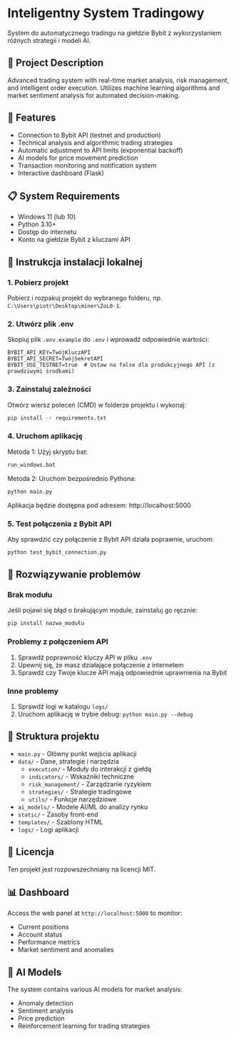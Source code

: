 # Inteligentny System Tradingowy

System do automatycznego tradingu na giełdzie Bybit z wykorzystaniem różnych strategii i modeli AI.

## 📝 Project Description
Advanced trading system with real-time market analysis, risk management, and intelligent order execution. Utilizes machine learning algorithms and market sentiment analysis for automated decision-making.

## 🚀 Features
- Connection to Bybit API (testnet and production)
- Technical analysis and algorithmic trading strategies
- Automatic adjustment to API limits (exponential backoff)
- AI models for price movement prediction
- Transaction monitoring and notification system
- Interactive dashboard (Flask)

## 📋 System Requirements
- Windows 11 (lub 10)
- Python 3.10+
- Dostęp do internetu
- Konto na giełdzie Bybit z kluczami API


## 🚀 Instrukcja instalacji lokalnej

### 1. Pobierz projekt

Pobierz i rozpakuj projekt do wybranego folderu, np. `C:\Users\piotr\Desktop\miner\ZoL0-1`.

### 2. Utwórz plik .env

Skopiuj plik `.env.example` do `.env` i wprowadź odpowiednie wartości:

```
BYBIT_API_KEY=TwójKluczAPI
BYBIT_API_SECRET=TwójSekretAPI
BYBIT_USE_TESTNET=true  # Ustaw na false dla produkcyjnego API (z prawdziwymi środkami)
```

### 3. Zainstaluj zależności

Otwórz wiersz poleceń (CMD) w folderze projektu i wykonaj:

```cmd
pip install -r requirements.txt
```

### 4. Uruchom aplikację

Metoda 1: Użyj skryptu bat:
```cmd
run_windows.bat
```

Metoda 2: Uruchom bezpośrednio Pythona:
```cmd
python main.py
```

Aplikacja będzie dostępna pod adresem: http://localhost:5000

### 5. Test połączenia z Bybit API

Aby sprawdzić czy połączenie z Bybit API działa poprawnie, uruchom:

```cmd
python test_bybit_connection.py
```

## 🔧 Rozwiązywanie problemów

### Brak modułu

Jeśli pojawi się błąd o brakującym module, zainstaluj go ręcznie:

```cmd
pip install nazwa_modułu
```

### Problemy z połączeniem API

1. Sprawdź poprawność kluczy API w pliku `.env`
2. Upewnij się, że masz działające połączenie z internetem
3. Sprawdź czy Twoje klucze API mają odpowiednie uprawnienia na Bybit

### Inne problemy

1. Sprawdź logi w katalogu `logs/`
2. Uruchom aplikację w trybie debug: `python main.py --debug`


## 📁 Struktura projektu

- `main.py` - Główny punkt wejścia aplikacji
- `data/` - Dane, strategie i narzędzia
  - `execution/` - Moduły do interakcji z giełdą
  - `indicators/` - Wskaźniki techniczne
  - `risk_management/` - Zarządzanie ryzykiem
  - `strategies/` - Strategie tradingowe
  - `utils/` - Funkcje narzędziowe
- `ai_models/` - Modele AI/ML do analizy rynku
- `static/` - Zasoby front-end
- `templates/` - Szablony HTML
- `logs/` - Logi aplikacji

## 📜 Licencja

Ten projekt jest rozpowszechniany na licencji MIT.

## 📊 Dashboard
Access the web panel at `http://localhost:5000` to monitor:
- Current positions
- Account status
- Performance metrics
- Market sentiment and anomalies

## 🧠 AI Models
The system contains various AI models for market analysis:
- Anomaly detection
- Sentiment analysis
- Price prediction
- Reinforcement learning for trading strategies